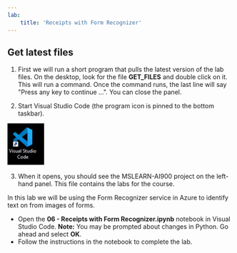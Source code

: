 ```yaml
---
lab:
    title: 'Receipts with Form Recognizer'
---
```


## Get latest files 

1. First we will run a short program that pulls the latest version of the lab files. On the desktop, look for the file **GET_FILES** and double click on it. This will run a command. Once the command runs, the last line will say "Press any key to continue ...". You can close the panel.

2.  Start Visual Studio Code (the program icon is pinned to the bottom taskbar). 

![Visual Studio Code Icon](./images/vscode.jpg)

3. When it opens, you should see the MSLEARN-AI900 project on the left-hand panel. This file contains the labs for the course. 

In this lab we will be using the Form Recognizer service in Azure to identify text on from images of forms.

-  Open the **06 - Receipts with Form Recognizer.ipynb** notebook in Visual Studio Code. 
    **Note:** You may be prompted about changes in Python. Go ahead and select **OK**.
-  Follow the instructions in the notebook to complete the lab.

